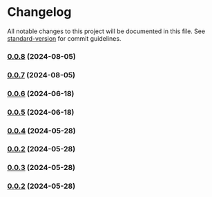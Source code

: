 # Changelog

All notable changes to this project will be documented in this file. See [standard-version](https://github.com/conventional-changelog/standard-version) for commit guidelines.

### [0.0.8](https://github.com/snomiao/polyfill-text-encoder-stream/compare/v0.0.7...v0.0.8) (2024-08-05)

### [0.0.7](https://github.com/snomiao/polyfill-text-encoder-stream/compare/v0.0.6...v0.0.7) (2024-08-05)

### [0.0.6](https://github.com/snomiao/polyfill-text-encoder-stream/compare/v0.0.5...v0.0.6) (2024-06-18)

### [0.0.5](https://github.com/snomiao/polyfill-text-encoder-stream/compare/v0.0.4...v0.0.5) (2024-06-18)

### [0.0.4](https://github.com/snomiao/PolyfillTextEncoderStream/compare/v0.0.3...v0.0.4) (2024-05-28)

### [0.0.2](https://github.com/snomiao/PolyfillTextEncoderStream/compare/v0.0.3...v0.0.2) (2024-05-28)

### [0.0.3](https://github.com/snomiao/PolyfillTextEncoderStream/compare/v0.0.2...v0.0.3) (2024-05-28)

### [0.0.2](https://github.com/snomiao/PolyfillTextEncoderStream/compare/v0.0.1...v0.0.2) (2024-05-28)
